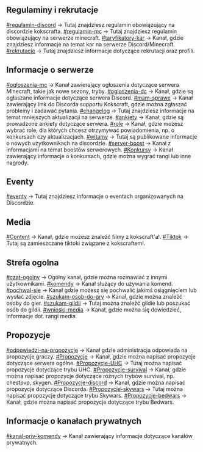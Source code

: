 ## Regulaminy i rekrutacje
[#regulamin-discord](https://discord.com/channels/773691439598141502/773912497228611655) -> Tutaj znajdziesz regulamin obowiązujący na discordzie kokscrafta.
[#regulamin-mc](https://discord.com/channels/773691439598141502/785996958920867840) -> Tutaj znajdziesz regulamin obowiązujący na serwerze minecraft.
[#taryfikatory-kar](https://discord.com/channels/773691439598141502/1020625282417311784) -> Kanał, gdzie znajdziesz informacje na temat kar na serwerze Discord/Minecraft.
[#rekrutacje](https://discord.com/channels/773691439598141502/1169380199599706223) -> Tutaj znajdziesz informacje dotyczące rekrutacji oraz profili.

## Informacje o serwerze
[#ogloszenia-mc](https://discord.com/channels/773691439598141502/921111120977211412) -> Kanał zawierający ogłoszenia dotyczące serwera Minecraft, takie jak nowe sezony, tryby.
[#ogloszenia-dc](https://discord.com/channels/773691439598141502/773927408717398076) -> Kanał, gdzie są ogłaszane informacje dotyczące serwera Discord.
[#mam-sprawe](https://discord.com/channels/773691439598141502/842872392064958464) -> Kanał zawierający link do Discorda supportu Kokscraft, gdzie można zgłaszać problemy i zadawać pytania.
[#changelog](https://discord.com/channels/773691439598141502/948415278474199090) -> Tutaj znajdziesz informacje na temat mniejszych aktualizacji na serwerze.
[#ankiety](https://discord.com/channels/773691439598141502/820388511168725022) -> Kanał, gdzie są prowadzone ankiety dotyczące serwera.
[#role](https://discord.com/channels/773691439598141502/1171285236982743090) -> Kanał, gdzie możesz wybrać role, dla których chcesz otrzymywać powiadomienia, np. o konkursach czy aktualizacjach.
[#witamy](https://discord.com/channels/773691439598141502/782401131452170240) -> Tutaj są publikowane informacje o nowych użytkownikach na discordzie.
[#server-boost](https://discord.com/channels/773691439598141502/842888096457687040) -> Kanał z informacjami na temat boostów serwerowych.
[#Konkursy](https://discord.com/channels/773691439598141502/847205848899387403) -> Kanał zawierający informacje o konkursach, gdzie można wygrać rangi lub inne nagrody.

## Eventy
[#eventy](https://discord.com/channels/773691439598141502/822843421076750336) -> Tutaj znajdziesz informacje o eventach organizowanych na Discordzie.

## Media
[#Content](https://discord.com/channels/773691439598141502/781661793147682827) -> Kanał, gdzie możesz znależć filmy z kokscraft'a!.
[#Tiktok](https://discord.com/channels/773691439598141502/898997980298895421) -> Tutaj są zamieszczane tiktoki związane z kokscraftem!.

## Strefa ogolna
[#czat-ogolny](https://discord.com/channels/773691439598141502/782442164067500052) -> Ogólny kanał, gdzie można rozmawiać z innymi użytkownikami.
[#komendy](https://discord.com/channels/773691439598141502/784164968681439272) -> Kanał służący do używania komend. 
[#pochwal-sie](https://discord.com/channels/773691439598141502/794991589046091776) -> Kanał gdzie możesz się pochwalić jakimś osiągnięciem lub wysłać zdjęcie.
[#szukam-osob-do-gry](https://discord.com/channels/773691439598141502/806482480990781490) -> Kanał, gdzie można znaleźć osoby do gier.
[#szukam-gildii](https://discord.com/channels/773691439598141502/855727414272851998) -> Tutaj można znaleźć gildie lub poszukać osób do gildii.
[#wnioski-media](https://discord.com/channels/773691439598141502/786348453785501707) -> Kanał, gdzie można się dowiedzieć, informacje dot. rangi media.

## Propozycje
[#odpowiedzi-na-propozycje](https://discord.com/channels/773691439598141502/935318287749877810) -> Kanał gdzie administracja odpowiada na propozycje graczy.
[#Propozycje](https://discord.com/channels/773691439598141502/773955411472547920) -> Kanał, gdzie można napisać propozycje dotyczące serwera ogólne.
[#Propozycje-UHC](https://discord.com/channels/773691439598141502/935208155376418896) -> Tutaj można napisać propozycje dotyczące trybu UHC.
[#Propozycje-survival](https://discord.com/channels/773691439598141502/1155481604928569455) -> Kanał, gdzie można napisać propozycje dotyczące różnych trybów survival, np. chestpvp, skygen. 
[#Propozycje-discord](https://discord.com/channels/773691439598141502/994207590689030294) -> Kanał, gdzie można napisać propozycje dotyczące Discorda.
[#Propozycje-skywars](https://discord.com/channels/773691439598141502/935207956558008340) -> Tutaj można napisać propozycje dotyczące trybu Skywars.
[#Propozycje-bedwars](https://discord.com/channels/773691439598141502/935207808385814568) -> Kanał, gdzie można napisać propozycje dotyczące trybu Bedwars.

## Informacje o kanałach prywatnych
[#kanal-priv-komendy](https://discord.com/channels/773691439598141502/859851995056701440) -> Kanał zawierający informacje dotyczące kanałów prywatnych.


